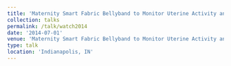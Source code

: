 ```yaml
---
title: 'Maternity Smart Fabric Bellyband to Monitor Uterine Activity and Assess Fetal Well-Being'
collection: talks
permalink: /talk/watch2014
date: '2014-07-01'
venue: 'Maternity Smart Fabric Bellyband to Monitor Uterine Activity and Assess Fetal Well-Being. Wearable Technology in Healthcare Society (WATCH) Conference with Kapil Dandekar, Genevieve Dion, Adam Fontecchio, Timothy Kurzweg, and Owen Montgomery, MD.'
type: talk
location: 'Indianapolis, IN'
---
```


